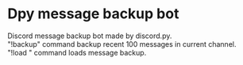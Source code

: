 # Dpy message backup bot
Discord message backup bot made by discord.py.<br />
"!backup" command backup recent 100 messages in current channel.<br />
"!load <loadkey>" command loads message backup.

